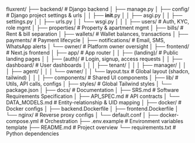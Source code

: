 fluxrent/
├── backend/                         # Django backend
│   ├── manage.py
│   ├── config/                      # Django project settings & urls
│   │   ├── __init__.py
│   │   ├── asgi.py
│   │   ├── settings.py
│   │   ├── urls.py
│   │   └── wsgi.py
│   │
│   ├── users/                       # Auth, KYC, role mgmt
│   ├── properties/                  # Property & apartment mgmt
│   ├── bills/                       # Rent & bill separation
│   ├── wallets/                     # Wallet balances, transactions
│   ├── payments/                    # Payment lifecycle
│   ├── notifications/               # Email, SMS, WhatsApp alerts
│   └── owner/                       # Platform owner oversight
│
├── frontend/                        # Next.js frontend
│   ├── app/                         # App router
│   │   ├── (landing)/               # Public landing pages
│   │   ├── (auth)/                  # Login, signup, access requests
│   │   ├── dashboard/               # User dashboards
│   │   │   ├── tenant/
│   │   │   ├── manager/
│   │   │   ├── agent/
│   │   │   └── owner/
│   │   └── layout.tsx               # Global layout (shadcn, tailwind)
│   │
│   ├── components/                  # Shared UI components
│   ├── lib/                         # Utils, API calls, configs
│   ├── styles/                      # Global Tailwind styles
│   └── package.json
│
├── docs/                            # Documentation
│   ├── SRS.md                       # Software Requirements Specification
│   ├── API_SPEC.md                  # API contracts
│   └── DATA_MODELS.md               # Entity-relationship & UID mapping
│
├── docker/                          # Docker configs
│   ├── backend.Dockerfile
│   ├── frontend.Dockerfile
│   └── nginx/                       # Reverse proxy configs
│       └── default.conf
│
├── docker-compose.yml                # Orchestration
├── .env.example                      # Environment variables template
├── README.md                         # Project overview
└── requirements.txt                  # Python dependencies
